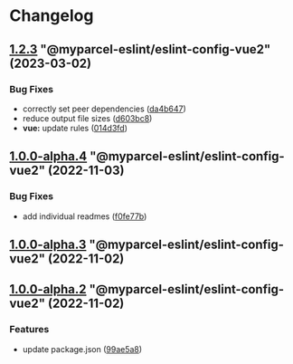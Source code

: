 # Changelog

<!-- MONODEPLOY:BELOW -->

## [1.2.3](https://github/myparcelnl/eslint/compare/@myparcel-eslint/eslint-config-vue2@1.2.2...@myparcel-eslint/eslint-config-vue2@1.2.3) "@myparcel-eslint/eslint-config-vue2" (2023-03-02)


### Bug Fixes

* correctly set peer dependencies ([da4b647](https://github/myparcelnl/eslint/commit/da4b6474c8f3b996ecfb3fe571c46e4c97eb0104))
* reduce output file sizes ([d603bc8](https://github/myparcelnl/eslint/commit/d603bc80a73f0911e6734fcbf2049bf110704821))
* **vue:** update rules ([014d3fd](https://github/myparcelnl/eslint/commit/014d3fd31072819d8e413b5b61080cdf174abc72))




## [1.0.0-alpha.4](https://github/myparcelnl/eslint/compare/@myparcel-eslint/eslint-config-vue2@1.0.0-alpha.3...@myparcel-eslint/eslint-config-vue2@1.0.0-alpha.4) "@myparcel-eslint/eslint-config-vue2" (2022-11-03)


### Bug Fixes

* add individual readmes ([f0fe77b](https://github/myparcelnl/eslint/commit/f0fe77bd13668afdc7472d474aa967771945ae99))




## [1.0.0-alpha.3](https://github/myparcelnl/eslint/compare/@myparcel-eslint/eslint-config-vue2@1.0.0-alpha.2...@myparcel-eslint/eslint-config-vue2@1.0.0-alpha.3) "@myparcel-eslint/eslint-config-vue2" (2022-11-02)




## [1.0.0-alpha.2](https://github/myparcelnl/eslint/compare/@myparcel-eslint/eslint-config-vue2@1.0.0-alpha.0...@myparcel-eslint/eslint-config-vue2@1.0.0-alpha.2) "@myparcel-eslint/eslint-config-vue2" (2022-11-02)


### Features

* update package.json ([99ae5a8](https://github/myparcelnl/eslint/commit/99ae5a866389101f92e0b7ea077306d9dabb44e4))


